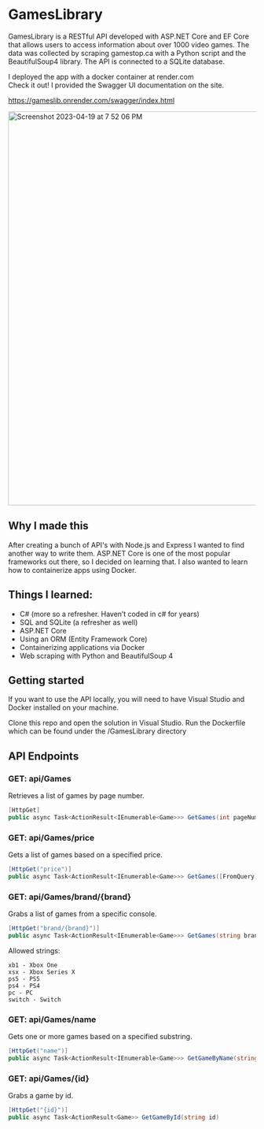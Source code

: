 # GamesLibrary
GamesLibrary is a RESTful API developed with ASP.NET Core and EF Core that allows users to access information about over 1000 video games. The data was collected by scraping gamestop.ca with a Python script and the BeautifulSoup4 library. The API is connected to a SQLite database.

I deployed the app with a docker container at render.com
<br> Check it out! I provided the Swagger UI documentation on the site.

https://gameslib.onrender.com/swagger/index.html

<img width="800" alt="Screenshot 2023-04-19 at 7 52 06 PM" src="https://user-images.githubusercontent.com/78581216/233237430-ecd5ecf6-524b-4941-84c5-a2e80296baba.png">

## Why I made this
After creating a bunch of API's with Node.js and Express I wanted to find another way to write them. ASP.NET Core is one of the most popular frameworks out there, so I decided on learning that. I also wanted to learn how to containerize apps using Docker.

## Things I learned:
- C# (more so a refresher. Haven’t coded in c# for years)
- SQL and SQLite (a refresher as well)
- ASP.NET Core 
- Using an ORM (Entity Framework Core)
- Containerizing applications via Docker
- Web scraping with Python and BeautifulSoup 4



## Getting started
If you want to use the API locally, you will need to have Visual Studio and Docker installed on your machine.

Clone this repo and open the solution in Visual Studio. Run the Dockerfile which can be found under the /GamesLibrary directory

## API Endpoints
### GET: api/Games
Retrieves a list of games by page number.

```C#
[HttpGet]
public async Task<ActionResult<IEnumerable<Game>>> GetGames(int pageNumber = 1, int pageSize = 10)
```

### GET: api/Games/price
Gets a list of games based on a specified price.

```C#
[HttpGet("price")]
public async Task<ActionResult<IEnumerable<Game>>> GetGames([FromQuery] string condition, [FromQuery] float price)
```

### GET: api/Games/brand/{brand}
Grabs a list of games from a specific console.
```C#
[HttpGet("brand/{brand}")]
public async Task<ActionResult<IEnumerable<Game>>> GetGames(string brand)
```

Allowed strings:
```
xb1 - Xbox One
xsx - Xbox Series X
ps5 - PS5
ps4 - PS4
pc - PC
switch - Switch
```


### GET: api/Games/name
Gets one or more games based on a specified substring.
```C#
[HttpGet("name")]
public async Task<ActionResult<IEnumerable<Game>>> GetGameByName(string searchString)
```

### GET: api/Games/{id}
Grabs a game by id.
```C#
[HttpGet("{id}")]
public async Task<ActionResult<Game>> GetGameById(string id)
```
